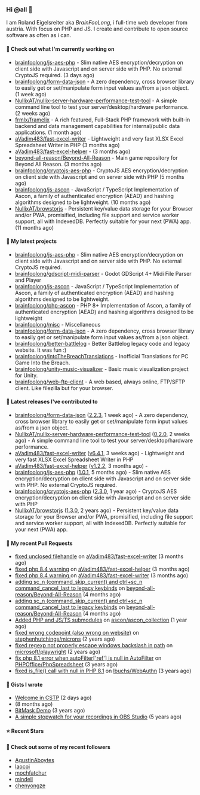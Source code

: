 ### Hi @all 👋

I am Roland Eigelsreiter aka _BrainFooLong_, i full-time web developer from austria. With focus on PHP and JS. I create and contribute to open source software as often as i can.


#### 👷 Check out what I'm currently working on

- [brainfoolong/js-aes-php](https://github.com/brainfoolong/js-aes-php) - Slim native AES encryption/decryption on client side with Javascript and on server side with PHP. No external CryptoJS required. (3 days ago)
- [brainfoolong/form-data-json](https://github.com/brainfoolong/form-data-json) - A zero dependency, cross browser library to easily get or set/manipulate form input values as/from a json object. (1 week ago)
- [NullixAT/nullix-server-hardware-performance-test-tool](https://github.com/NullixAT/nullix-server-hardware-performance-test-tool) - A simple command line tool to test your server/desktop/hardware performance. (2 weeks ago)
- [frmlx/framelix](https://github.com/frmlx/framelix) - A rich featured, Full-Stack PHP framework with built-in backend and data management capabilities for internal/public data applications. (1 month ago)
- [aVadim483/fast-excel-writer](https://github.com/aVadim483/fast-excel-writer) - Lightweight and very fast XLSX Excel Spreadsheet Writer in PHP (3 months ago)
- [aVadim483/fast-excel-helper](https://github.com/aVadim483/fast-excel-helper) -  (3 months ago)
- [beyond-all-reason/Beyond-All-Reason](https://github.com/beyond-all-reason/Beyond-All-Reason) - Main game repository for Beyond All Reason. (3 months ago)
- [brainfoolong/cryptojs-aes-php](https://github.com/brainfoolong/cryptojs-aes-php) - CryptoJS AES encryption/decryption on client side with Javascript and on server side with PHP (5 months ago)
- [brainfoolong/js-ascon](https://github.com/brainfoolong/js-ascon) - JavaScript / TypeScript Implementation of Ascon, a family of authenticated encryption (AEAD) and hashing algorithms designed to be lightweight. (10 months ago)
- [NullixAT/browstorjs](https://github.com/NullixAT/browstorjs) - Persistent key/value data storage for your Browser and/or PWA, promisified, including file support and service worker support, all with IndexedDB. Perfectly suitable for your next (PWA) app. (11 months ago)

#### 🌱 My latest projects

- [brainfoolong/js-aes-php](https://github.com/brainfoolong/js-aes-php) - Slim native AES encryption/decryption on client side with Javascript and on server side with PHP. No external CryptoJS required.
- [brainfoolong/gdscript-midi-parser](https://github.com/brainfoolong/gdscript-midi-parser) - Godot GDScript 4&#43; Midi File Parser and Player
- [brainfoolong/js-ascon](https://github.com/brainfoolong/js-ascon) - JavaScript / TypeScript Implementation of Ascon, a family of authenticated encryption (AEAD) and hashing algorithms designed to be lightweight.
- [brainfoolong/php-ascon](https://github.com/brainfoolong/php-ascon) - PHP 8&#43; Implementation of Ascon, a family of authenticated encryption (AEAD) and hashing algorithms designed to be lightweight
- [brainfoolong/misc](https://github.com/brainfoolong/misc) - Miscellaneous
- [brainfoolong/form-data-json](https://github.com/brainfoolong/form-data-json) - A zero dependency, cross browser library to easily get or set/manipulate form input values as/from a json object.
- [brainfoolong/better-battlelog](https://github.com/brainfoolong/better-battlelog) - Better Battlelog legacy code and legacy website. It was fun :)
- [brainfoolong/IntoTheBreachTranslations](https://github.com/brainfoolong/IntoTheBreachTranslations) - Inofficial Translations for PC Game Into the Breach.
- [brainfoolong/unity-music-visualizer](https://github.com/brainfoolong/unity-music-visualizer) - Basic music visualization project for Unity.
- [brainfoolong/web-ftp-client](https://github.com/brainfoolong/web-ftp-client) - A web based, always online, FTP/SFTP client. Like filezilla but for your browser.

#### 🔭 Latest releases I've contributed to

- [brainfoolong/form-data-json](https://github.com/brainfoolong/form-data-json) ([2.2.3](https://github.com/brainfoolong/form-data-json/releases/tag/2.2.3), 1 week ago) - A zero dependency, cross browser library to easily get or set/manipulate form input values as/from a json object.
- [NullixAT/nullix-server-hardware-performance-test-tool](https://github.com/NullixAT/nullix-server-hardware-performance-test-tool) ([0.2.0](https://github.com/NullixAT/nullix-server-hardware-performance-test-tool/releases/tag/0.2.0), 2 weeks ago) - A simple command line tool to test your server/desktop/hardware performance.
- [aVadim483/fast-excel-writer](https://github.com/aVadim483/fast-excel-writer) ([v6.4.1](https://github.com/aVadim483/fast-excel-writer/releases/tag/v6.4.1), 3 weeks ago) - Lightweight and very fast XLSX Excel Spreadsheet Writer in PHP
- [aVadim483/fast-excel-helper](https://github.com/aVadim483/fast-excel-helper) ([v1.2.2](https://github.com/aVadim483/fast-excel-helper/releases/tag/v1.2.2), 3 months ago) - 
- [brainfoolong/js-aes-php](https://github.com/brainfoolong/js-aes-php) ([1.0.1](https://github.com/brainfoolong/js-aes-php/releases/tag/1.0.1), 5 months ago) - Slim native AES encryption/decryption on client side with Javascript and on server side with PHP. No external CryptoJS required.
- [brainfoolong/cryptojs-aes-php](https://github.com/brainfoolong/cryptojs-aes-php) ([2.3.0](https://github.com/brainfoolong/cryptojs-aes-php/releases/tag/2.3.0), 1 year ago) - CryptoJS AES encryption/decryption on client side with Javascript and on server side with PHP
- [NullixAT/browstorjs](https://github.com/NullixAT/browstorjs) ([1.3.0](https://github.com/NullixAT/browstorjs/releases/tag/1.3.0), 2 years ago) - Persistent key/value data storage for your Browser and/or PWA, promisified, including file support and service worker support, all with IndexedDB. Perfectly suitable for your next (PWA) app.

#### 🔨 My recent Pull Requests

- [fixed unclosed filehandle](https://github.com/aVadim483/fast-excel-writer/pull/91) on [aVadim483/fast-excel-writer](https://github.com/aVadim483/fast-excel-writer) (3 months ago)
- [fixed php 8.4 warning](https://github.com/aVadim483/fast-excel-helper/pull/3) on [aVadim483/fast-excel-helper](https://github.com/aVadim483/fast-excel-helper) (3 months ago)
- [fixed php 8.4 warning ](https://github.com/aVadim483/fast-excel-writer/pull/90) on [aVadim483/fast-excel-writer](https://github.com/aVadim483/fast-excel-writer) (3 months ago)
- [adding sc_n (command_skip_current) and ctrl&#43;sc_n command_cancel_last to legacy keybinds](https://github.com/beyond-all-reason/Beyond-All-Reason/pull/3719) on [beyond-all-reason/Beyond-All-Reason](https://github.com/beyond-all-reason/Beyond-All-Reason) (4 months ago)
- [adding sc_n (command_skip_current) and ctrl&#43;sc_n command_cancel_last to legacy keybinds](https://github.com/beyond-all-reason/Beyond-All-Reason/pull/3718) on [beyond-all-reason/Beyond-All-Reason](https://github.com/beyond-all-reason/Beyond-All-Reason) (4 months ago)
- [Added PHP and JS/TS submodules](https://github.com/ascon/ascon_collection/pull/2) on [ascon/ascon_collection](https://github.com/ascon/ascon_collection) (1 year ago)
- [fixed wrong codepoint (also wrong on website)](https://github.com/stephenhutchings/microns/pull/22) on [stephenhutchings/microns](https://github.com/stephenhutchings/microns) (2 years ago)
- [fixed regexp not properly escape windows backslash in path](https://github.com/microsoft/playwright/pull/17690) on [microsoft/playwright](https://github.com/microsoft/playwright) (2 years ago)
- [fix php 8.1 error when autoFilter[&#39;ref&#39;] is null in AutoFilter](https://github.com/PHPOffice/PhpSpreadsheet/pull/2596) on [PHPOffice/PhpSpreadsheet](https://github.com/PHPOffice/PhpSpreadsheet) (3 years ago)
- [fixed is_file() call with null in PHP 8.1](https://github.com/lbuchs/WebAuthn/pull/53) on [lbuchs/WebAuthn](https://github.com/lbuchs/WebAuthn) (3 years ago)

#### 📓 Gists I wrote

- [Welcome in CSTP](https://gist.github.com/06f0e6d9625448912fdff157a8ae5199) (2 days ago)
- [](https://gist.github.com/47cc8c26b9547e632ca099a118aa8136) (8 months ago)
- [BitMask Demo](https://gist.github.com/4c30bdf9d94acfa4d2f61f0ae932ef71) (3 years ago)
- [A simple stopwatch for your recordings in OBS Studio](https://gist.github.com/5750da1529a88c6c4a125b0a157c5d46) (5 years ago)

#### ⭐ Recent Stars


#### 👯 Check out some of my recent followers

- [AgustinAboytes](https://github.com/AgustinAboytes)
- [laocoi](https://github.com/laocoi)
- [mochfatchur](https://github.com/mochfatchur)
- [mindell](https://github.com/mindell)
- [chenyongze](https://github.com/chenyongze)
